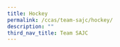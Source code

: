 ```yaml
---
title: Hockey
permalink: /ccas/team-sajc/hockey/
description: ""
third_nav_title: Team SAJC
---
```

